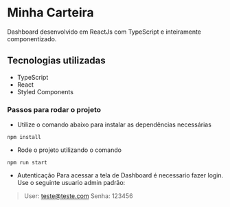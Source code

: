 # Minha Carteira
Dashboard desenvolvido em ReactJs com TypeScript e inteiramente componentizado. 

## Tecnologias utilizadas
- TypeScript
- React
- Styled Components

### Passos para rodar o projeto
* Utilize o comando abaixo para instalar as dependências necessárias  
```
npm install
```

* Rode o projeto utilizando o comando

```
npm run start
```

* Autenticação
Para acessar a tela de Dashboard é necessario fazer login. Use o seguinte usuario admin padrão:

> User: teste@teste.com
> Senha: 123456
